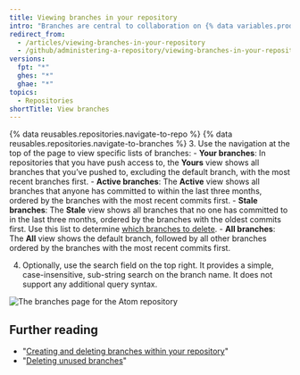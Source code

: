 ```yaml
---
title: Viewing branches in your repository
intro: "Branches are central to collaboration on {% data variables.product.product_name %}, and the best way to view them is the branches page."
redirect_from:
  - /articles/viewing-branches-in-your-repository
  - /github/administering-a-repository/viewing-branches-in-your-repository
versions:
  fpt: "*"
  ghes: "*"
  ghae: "*"
topics:
  - Repositories
shortTitle: View branches
---
```


{% data reusables.repositories.navigate-to-repo %}
{% data reusables.repositories.navigate-to-branches %} 3. Use the navigation at the top of the page to view specific lists of branches: - **Your branches**: In repositories that you have push access to, the **Yours** view shows all branches that you’ve pushed to, excluding the default branch, with the most recent branches first. - **Active branches**: The **Active** view shows all branches that anyone has committed to within the last three months, ordered by the branches with the most recent commits first. - **Stale branches**: The **Stale** view shows all branches that no one has committed to in the last three months, ordered by the branches with the oldest commits first. Use this list to determine [which branches to delete](/articles/creating-and-deleting-branches-within-your-repository). - **All branches**: The **All** view shows the default branch, followed by all other branches ordered by the branches with the most recent commits first.

4. Optionally, use the search field on the top right. It provides a simple, case-insensitive, sub-string search on the branch name. It does not support any additional query syntax.

![The branches page for the Atom repository](/assets/images/help/branches/branches-overview-atom.png)

## Further reading

- "[Creating and deleting branches within your repository](/articles/creating-and-deleting-branches-within-your-repository)"
- "[Deleting unused branches](/articles/deleting-unused-branches)"
